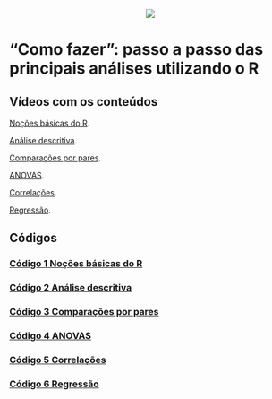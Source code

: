 <p align="center">
 <img src=[https://mne.tools/stable/_images/mne_logo.svg](https://www.r-project.org/Rlogo.png)>
 
</p>

# “Como fazer”: passo a passo das principais análises utilizando o R

## Vídeos com os conteúdos

[Noções básicas do R](https://youtu.be/qjK5HsBs5uY).

[Análise descritiva](https://youtu.be/meFKFxxsdeU).

[Comparações por pares](https://youtu.be/D5RxGIspvI8).

[ANOVAS](https://youtu.be/4igncQH4ESM).

[Correlações](https://www.youtube.com/watch?v=lhajkRVZbFY).

[Regressão](https://www.youtube.com/watch?v=WelUVRMNM-0).




## Códigos

### [**Código 1** Noções básicas do R](https://github.com/apolinario-souza/Curso_MNE/blob/main/1.ipynb)

### [**Código 2** Análise descritiva](https://github.com/apolinario-souza/Curso_MNE/blob/main/1.ipynb)

### [**Código 3** Comparações por pares](https://github.com/apolinario-souza/Curso_MNE/blob/main/1.ipynb)

### [**Código 4** ANOVAS](https://github.com/apolinario-souza/Curso_MNE/blob/main/1.ipynb)

### [**Código 5** Correlações](https://github.com/apolinario-souza/Curso_MNE/blob/main/1.ipynb)

### [**Código 6** Regressão](https://github.com/apolinario-souza/Curso_MNE/blob/main/1.ipynb)





